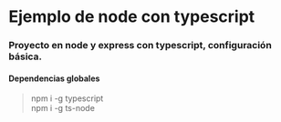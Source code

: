 # Ejemplo de node con typescript
### Proyecto en node y express con typescript, configuración básica.
  
#### Dependencias globales
> npm i -g typescript  
> npm i -g ts-node